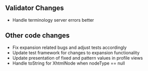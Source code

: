 ## Validator Changes

* Handle terminology server errors better

## Other code changes

* Fix expansion related bugs and adjust tests accordingly
* Update test framework for changes to expansion functionality
* Update presentation of fixed and pattern values in profile views
* Handle toString for XhtmlNode when nodeType == null
